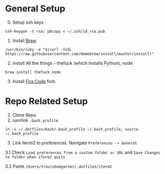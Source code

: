 # General Setup
0. Setup ssh keys

`ssh-keygen -t rsa; pbcopy < ~/.ssh/id_rsa.pub`

1. Install [Brew](https://brew.sh/)

`/usr/bin/ruby -e "$(curl -fsSL https://raw.githubusercontent.com/Homebrew/install/master/install)"`

2. Install All the things - thefuck (which installs Python), node

`brew install thefuck node`

3. Install [Fira Code](https://github.com/tonsky/FiraCode) font.

# Repo Related Setup

1. Clone Repo
2. symlink `.bash_profile`

`ln -s ~/.dotfiles/bash/.bash_profile ~/.bash_profile; source ~/.bash_profile`

3. Link iterm2 to preferences. Navigate `Preferences -> General`

3.1 Check `Load preferences from a custom folder or URL` and `Save Changes to folder when iTerm2 quits`

3.2 Paste `/Users/travisbumgarner/.dotfiles/iterm2`
